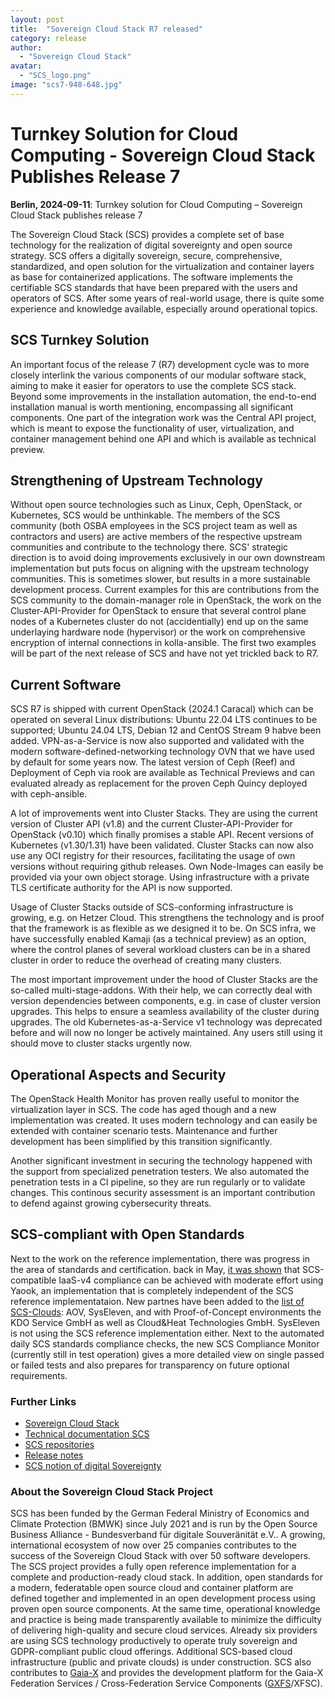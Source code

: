 ```yaml
---
layout: post
title:  "Sovereign Cloud Stack R7 released"
category: release
author:
  - "Sovereign Cloud Stack"
avatar:
  - "SCS_logo.png"
image: "scs7-948-648.jpg"
---
```

# Turnkey Solution for Cloud Computing - Sovereign Cloud Stack Publishes Release 7

**Berlin, 2024-09-11**: Turnkey solution for Cloud Computing – Sovereign Cloud Stack publishes release 7

The Sovereign Cloud Stack (SCS) provides a complete set of base technology
for the realization of digital sovereignty and open source strategy. SCS
offers a digitally sovereign, secure, comprehensive, standardized,
and open solution for the virtualization and container layers as base for
containerized applications. The software implements the certifiable SCS
standards that have been prepared with the users and operators of SCS.
After some years of real-world usage, there is quite some experience and
knowledge available, especially around operational topics.

## SCS Turnkey Solution

An important focus of the release 7 (R7) development cycle was to more
closely interlink the various components of our modular software stack,
aiming to make it easier for operators to use the complete SCS stack.
Beyond some improvements in the installation automation, the end-to-end
installation manual is worth mentioning, encompassing all significant
components. One part of the integration work was the Central API project,
which is meant to expose the functionality of user, virtualization,
and container management behind one API and which is available as technical
preview.

## Strengthening of Upstream Technology

Without open source technologies such as Linux, Ceph, OpenStack, or
Kubernetes, SCS would be unthinkable. The members of the SCS community
(both OSBA employees in the SCS project team as well as contractors and
users) are active members of the respective upstream communities and
contribute to the technology there. SCS' strategic direction is to
avoid doing improvements exclusively in our own downstream implementation
but puts focus on aligning with the upstream technology communities.
This is sometimes slower, but results in a more sustainable development
process. Current examples for this are contributions from the SCS
community to the domain-manager role in OpenStack, the work on
the Cluster-API-Provider for OpenStack to ensure that several control
plane nodes of a Kubernetes cluster do not (accidentially) end up on the
same underlaying hardware node (hypervisor) or the work on comprehensive
encryption of internal connections in kolla-ansible. The first two
examples will be part of the next release of SCS and have not yet trickled
back to R7.

## Current Software

SCS R7 is shipped with current OpenStack (2024.1 Caracal) which can be operated
on several Linux distributions: Ubuntu 22.04 LTS continues to be supported;
Ubuntu 24.04 LTS, Debian 12 and CentOS Stream 9 habve been added. VPN-as-a-Service
is now also supported and validated with the modern software-defined-networking
technology OVN that we have used by default for some years now. The latest version
of Ceph (Reef) and Deployment of Ceph via rook are available as Technical
Previews and can evaluated already as replacement for the proven Ceph Quincy
deployed with ceph-ansible.

A lot of improvements went into Cluster Stacks. They are using the current
version of Cluster API (v1.8) and the current Cluster-API-Provider for OpenStack
(v0.10) which finally promises a stable API. Recent versions of Kubernetes
(v1.30/1.31) have been validated. Cluster Stacks can now also use any OCI registry
for their resources, facilitating the usage of own versions without requiring github
releases. Own Node-Images can easily be provided via your own object storage.
Using infrastructure with a private TLS certificate authority for the API is
now supported.

Usage of Cluster Stacks outside of SCS-conforming infrastructure is growing,
e.g. on Hetzer Cloud. This strengthens the technology and is proof that the
framework is as flexible as we designed it to be. On SCS infra, we have
successfully enabled Kamaji (as a technical preview) as an option, where the
control planes of several workload clusters can be in a shared cluster in order
to reduce the overhead of creating many clusters. 

The most important improvement under the hood of Cluster Stacks are the
so-called multi-stage-addons. With their help, we can correctly deal
with version dependencies between components, e.g. in case of cluster
version upgrades. This helps to ensure a seamless availability of the
cluster during upgrades. The old Kubernetes-as-a-Service v1 technology
was deprecated before and will now no longer be actively maintained.
Any users still using it should move to cluster stacks urgently now.

## Operational Aspects and Security

The OpenStack Health Monitor has proven really useful to monitor the
virtualization layer in SCS. The code has aged though and a new implementation
was created. It uses modern technology and can easily be extended with
container scenario tests. Maintenance and further development has been
simplified by this transition significantly.

Another significant investment in securing the technology happened with
the support from specialized penetration testers. We also automated the
penetration tests in a CI pipeline, so they are run regularly or to validate
changes. This continous security assessment is an important contribution
to defend against growing cybersecurity threats.

## SCS-compliant with Open Standards

Next to the work on the reference implementation, there was progress in the
area of standards and certification.
back in May, [it was shown](https://scs.community/2024/05/13/cost-of-making-an-openstack-cluster-scs-compliant/)
that SCS-compatible IaaS-v4 compliance can be achieved with moderate effort
using Yaook, an implementation that is completely independent of the SCS
reference implementataion.
New partnes have been added to the
[list of SCS-Clouds](https://docs.scs.community/standards/certification/overview/#compliant-cloud-environments):
AOV, SysEleven, and with Proof-of-Concept environments the KDO Service
GmbH as well as Cloud&Heat Technologies GmbH. SysEleven is not using
the SCS reference implementation either. Next to the automated daily
SCS standards compliance checks, the new SCS Compliance Monitor (currently
still in test operation) gives a more detailed view on single passed or
failed tests and also prepares for transparency on future optional
requirements.

### Further Links

- [Sovereign Cloud Stack](https://scs.community/)
- [Technical documentation SCS](https://docs.scs.community/docs)
- [SCS repositories](https://github.com/SovereignCloudStack)
- [Release notes](https://docs.scs.community/docs/category/releases)
- [SCS notion of digital Sovereignty](https://the-report.cloud/why-digital-sovereignty-is-more-than-mere-legal-compliance/)

### About the Sovereign Cloud Stack Project

SCS has been funded by the German Federal Ministry of Economics and Climate
Protection (BMWK) since July 2021 and is run by the Open Source Business
Alliance - Bundesverband für digitale Souveränität e.V.. A growing,
international ecosystem of now over 25 companies contributes to the success of
the Sovereign Cloud Stack with over 50 software developers.
The SCS project provides a fully open reference implementation for a complete
and production-ready cloud stack. In addition, open
standards for a modern, federatable open source cloud and container platform
are defined together and implemented in an open development process using proven open
source components. At the same time, operational knowledge and practice is
being made transparently available to minimize the difficulty of delivering
high-quality and secure cloud services. Already six providers are using SCS
technology productively to operate truly sovereign and GDPR-compliant public
cloud offerings. Additional SCS-based cloud infrastructure (public and private
clouds) is under construction. SCS also contributes to
[Gaia-X](https://gaia-x.eu/) and provides the
development platform for the Gaia-X Federation Services / Cross-Federation
Service Components ([GXFS](https://www.gxfs.eu/)/XFSC).
